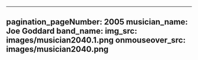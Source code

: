 ------
pagination_pageNumber: 2005
musician_name: Joe Goddard
band_name: 
img_src: images/musician2040.1.png
onmouseover_src: images/musician2040.png
------